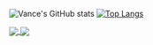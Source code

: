 ![Vance's GitHub stats](https://github-readme-stats.vercel.app/api?username=m3vance&show_icons=true&theme=discord_old_blurple)
[![Top Langs](https://github-readme-stats.vercel.app/api/top-langs/?username=m3vance&layout=compact)](https://github.com/m3vance/github-readme-stats)


<a href="https://github.com/m3vance/github-readme-stats">
  <img align="center" src="https://github-readme-stats.vercel.app/api/pin/?username=m3vance&repo=github-readme-stats" />
</a>
<a href="https://github.com/m3vance/convoychat">
  <img align="center" src="https://github-readme-stats.vercel.app/api/pin/?username=m3vance&repo=convoychat" />
</a>
